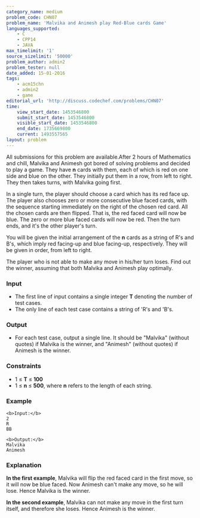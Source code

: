 ```yaml
---
category_name: medium
problem_code: CHN07
problem_name: 'Malvika and Animesh play Red-Blue cards Game'
languages_supported:
    - C
    - CPP14
    - JAVA
max_timelimit: '1'
source_sizelimit: '50000'
problem_author: admin2
problem_tester: null
date_added: 15-01-2016
tags:
    - acm15chn
    - admin2
    - game
editorial_url: 'http://discuss.codechef.com/problems/CHN07'
time:
    view_start_date: 1453546800
    submit_start_date: 1453546800
    visible_start_date: 1453546800
    end_date: 1735669800
    current: 1493557565
layout: problem
---
```

All submissions for this problem are available.After 2 hours of Mathematics and chill, Malvika and Animesh got bored of solving problems and decided to play a game. They have **n** cards with them, each of which is red on one side and blue on the other. They initially put them in a row, from left to right. They then takes turns, with Malvika going first.

In a single turn, the player should choose a card which has its red face up. The player also chooses zero or more consecutive blue faced cards, with the sequence starting immediately on the right of the chosen red card. All the chosen cards are then flipped. That is, the red faced card will now be blue. The zero or more blue faced cards will now be red. Then the turn ends, and it's the other player's turn.

You will be given the initial arrangement of the **n** cards as a string of R's and B's, which imply red facing-up and blue facing-up, respectively. They will be given in order, from left to right.

The player who is not able to make any move in his/her turn loses. Find out the winner, assuming that both Malvika and Animesh play optimally.

### Input

- The first line of input contains a single integer **T** denoting the number of test cases.
- The only line of each test case contains a string of 'R's and 'B's.

### Output

- For each test case, output a single line. It should be "Malvika" (without quotes) if Malvika is the winner, and "Animesh" (without quotes) if Animesh is the winner.

### Constraints

- 1 ≤ **T** ≤ **100**
- 1 ≤ **n** ≤ **500**, where **n** refers to the length of each string.

### Example

```
<b>Input:</b>
2
R
BB

<b>Output:</b>
Malvika
Animesh

```
### Explanation

**In the first example**, Malvika will flip the red faced card in the first move, so it will now be blue faced. Now Animesh can't make any move, so he will lose. Hence Malvika is the winner.

**In the second example**, Malvika can not make any move in the first turn itself, and therefore she loses. Hence Animesh is the winner.